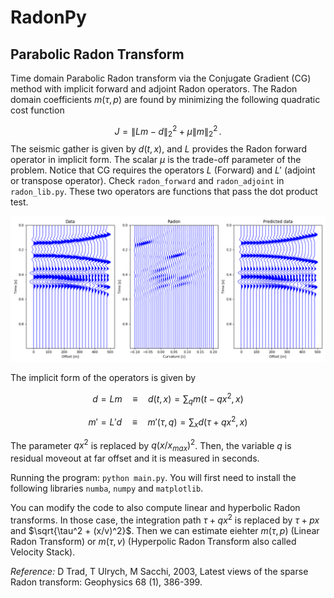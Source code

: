 # RadonPy

## Parabolic Radon Transform

Time domain Parabolic Radon transform via the Conjugate Gradient (CG) method with implicit forward and adjoint Radon operators. The Radon domain coefficients $m(\tau,p)$ are found by minimizing the following quadratic cost function

$$J =\| Lm - d \|_2^2 + \mu \| m \|_2^2\,.$$
​
The seismic gather is given by $d(t,x)$, and $L$ provides the Radon forward operator in implicit form. The scalar $\mu$ is the trade-off parameter of the problem.
Notice that CG requires the operators $L$ (Forward) and $L'$  (adjoint or transpose operator). Check `radon_forward` and `radon_adjoint` in `radon_lib.py`. These two operators are functions that pass the dot product test.

<img src="Figure_1.png" alt="isolated" width="600"/>

The implicit form of the operators is given by

$$ d = L m \quad \equiv \quad d(t,x) = \sum_q m(t-q x^2,x) $$

$$ m' = L' d \quad \equiv \quad m'(\tau,q) = \sum_x d(\tau+q x^2,x) $$

The parameter $q x^2$ is replaced by $q (x/x_{max})^2$. Then, the variable $q$ is residual moveout at far offset and it is measured in seconds.

Running the program: `python main.py`. You will first need to install  the following libraries `numba`, `numpy` and `matplotlib`.

You can modify the code to also compute linear and hyperbolic Radon transforms. In those
case, the integration path $\tau + q x^2$ is replaced by $\tau +  p x$ and $\sqrt{\tau^2 + (x/v)^2}$. Then we can estimate eiehter $m(\tau,p)$ (Linear Radon Transform)
or $m(\tau,v)$ (Hyperpolic Radon Transform also called Velocity Stack).

*Reference:* D Trad, T Ulrych, M Sacchi, 2003, Latest views of the sparse Radon transform: Geophysics 68 (1), 386-399.
